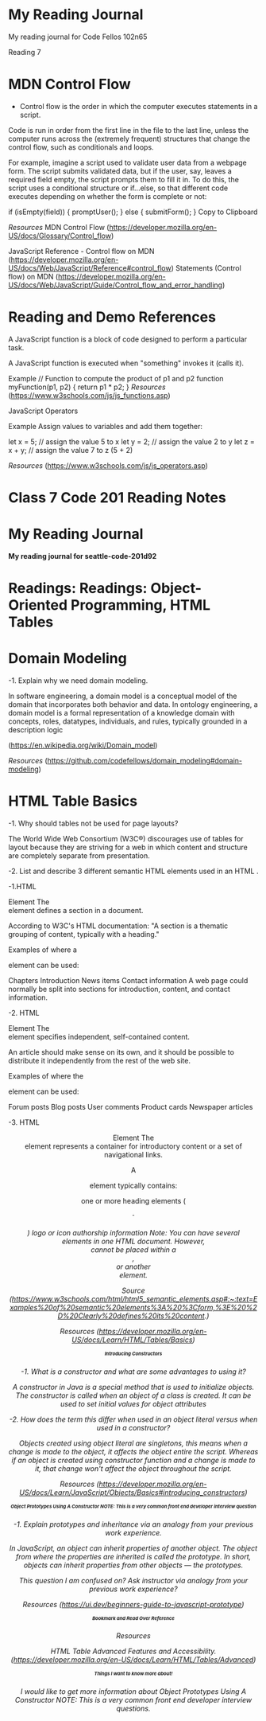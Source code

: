 # My Reading Journal
My reading journal for Code Fellos 102n65

Reading 7

# MDN Control Flow

* Control flow is the order in which the computer executes statements in a script.

Code is run in order from the first line in the file to the last line, unless the computer runs across the (extremely frequent) structures that change the control flow, such as conditionals and loops.

For example, imagine a script used to validate user data from a webpage form. The script submits validated data, but if the user, say, leaves a required field empty, the script prompts them to fill it in. To do this, the script uses a conditional structure or if...else, so that different code executes depending on whether the form is complete or not:

if (isEmpty(field)) {
  promptUser();
} else {
  submitForm();
}
Copy to Clipboard

*Resources*
MDN Control Flow (https://developer.mozilla.org/en-US/docs/Glossary/Control_flow)

JavaScript Reference - Control flow on MDN (https://developer.mozilla.org/en-US/docs/Web/JavaScript/Reference#control_flow)
Statements (Control flow) on MDN (https://developer.mozilla.org/en-US/docs/Web/JavaScript/Guide/Control_flow_and_error_handling)

# Reading and Demo References

A JavaScript function is a block of code designed to perform a particular task.

A JavaScript function is executed when "something" invokes it (calls it).

Example
// Function to compute the product of p1 and p2
function myFunction(p1, p2) {
  return p1 * p2;
}
*Resources*
(https://www.w3schools.com/js/js_functions.asp)

JavaScript Operators

Example
Assign values to variables and add them together:

let x = 5;         // assign the value 5 to x
let y = 2;         // assign the value 2 to y
let z = x + y;     // assign the value 7 to z (5 + 2)

*Resources*
(https://www.w3schools.com/js/js_operators.asp)

# Class 7 Code 201 Reading Notes

# My Reading Journal
**My reading journal for seattle-code-201d92**

# Readings: Readings: Object-Oriented Programming, HTML Tables

# Domain Modeling

-1. Explain why we need domain modeling.

In software engineering, a domain model is a conceptual model of the domain that incorporates both behavior and data. In ontology engineering, a domain model is a formal representation of a knowledge domain with concepts, roles, datatypes, individuals, and rules, typically grounded in a description logic

(https://en.wikipedia.org/wiki/Domain_model)

*Resources* 
(https://github.com/codefellows/domain_modeling#domain-modeling)

# HTML Table Basics

-1. Why should tables not be used for page layouts?

The World Wide Web Consortium (W3C®) discourages use of tables for layout because they are striving for a web in which content and structure are completely separate from presentation.

-2. List and describe 3 different semantic HTML elements used in an HTML <table>.
 
-1.HTML <section> Element
The <section> element defines a section in a document.

According to W3C's HTML documentation: "A section is a thematic grouping of content, typically with a heading."

Examples of where a <section> element can be used:

Chapters
Introduction
News items
Contact information
A web page could normally be split into sections for introduction, content, and contact information.
  
-2. HTML <article> Element
The <article> element specifies independent, self-contained content.

An article should make sense on its own, and it should be possible to distribute it independently from the rest of the web site.

Examples of where the <article> element can be used:

Forum posts
Blog posts
User comments
Product cards
Newspaper articles
  
-3. HTML <header> Element
The <header> element represents a container for introductory content or a set of navigational links.

A <header> element typically contains:

one or more heading elements (<h1> - <h6>)
logo or icon
authorship information
Note: You can have several <header> elements in one HTML document. However, <header> cannot be placed within a <footer>, <address> or another <header> element.
  
 *Source* (https://www.w3schools.com/html/html5_semantic_elements.asp#:~:text=Examples%20of%20semantic%20elements%3A%20%3Cform,%3E%20%2D%20Clearly%20defines%20its%20content.)
  
*Resources* 
(https://developer.mozilla.org/en-US/docs/Learn/HTML/Tables/Basics)
  
# Introducing Constructors
  
-1. What is a constructor and what are some advantages to using it?
  
 A constructor in Java is a special method that is used to initialize objects. The constructor is called when an object of a class is created. It can be used to set initial values for object attributes
  
-2. How does the term this differ when used in an object literal versus when used in a constructor?
  
Objects created using object literal are singletons, this means when a change is made to the object, it affects the object entire the script. Whereas if an object is created using constructor function and a change is made to it, that change won't affect the object throughout the script.
  
*Resources* 
(https://developer.mozilla.org/en-US/docs/Learn/JavaScript/Objects/Basics#introducing_constructors)
 
  
 # Object Prototypes Using A Constructor NOTE: This is a very common front end developer interview question

  
 -1. Explain prototypes and inheritance via an analogy from your previous work experience.
  
In JavaScript, an object can inherit properties of another object. The object from where the properties are inherited is called the prototype. In short, objects can inherit properties from other objects — the prototypes.
  
This question I am confused on?  Ask instructor via analogy from your previous work experience?

  
 *Resources*
 (https://ui.dev/beginners-guide-to-javascript-prototype)
  
 # Bookmark and Read Over Reference 
  
  *Resources*
  
  HTML Table Advanced Features and Accessibility. (https://developer.mozilla.org/en-US/docs/Learn/HTML/Tables/Advanced)
  
  # Things I want to know more about!
  
  I would like to get more information about Object Prototypes Using A Constructor NOTE: This is a very common front end developer interview questions.
  

